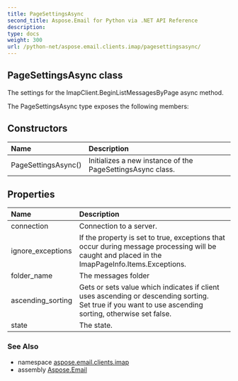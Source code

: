 ```yaml
---
title: PageSettingsAsync
second_title: Aspose.Email for Python via .NET API Reference
description: 
type: docs
weight: 300
url: /python-net/aspose.email.clients.imap/pagesettingsasync/
---
```


## PageSettingsAsync class

The settings for the ImapClient.BeginListMessagesByPage async method.

The PageSettingsAsync type exposes the following members:
## Constructors
| Name | Description |
| :- | :- |
|PageSettingsAsync()|Initializes a new instance of the PageSettingsAsync class.|
## Properties
| Name | Description |
| :- | :- |
|connection|Connection to a server.|
|ignore_exceptions|If the property is set to true, exceptions that occur during message processing will be caught and placed in the ImapPageInfo.Items.Exceptions.|
|folder_name|The messages folder|
|ascending_sorting|Gets or sets value which indicates if client uses ascending or descending sorting.<br/>            Set true if you want to use ascending sorting, otherwise set false.|
|state|The state.|

### See Also

* namespace [aspose.email.clients.imap](/python-net/aspose.email.clients.imap/)
* assembly [Aspose.Email](/python-net/)

